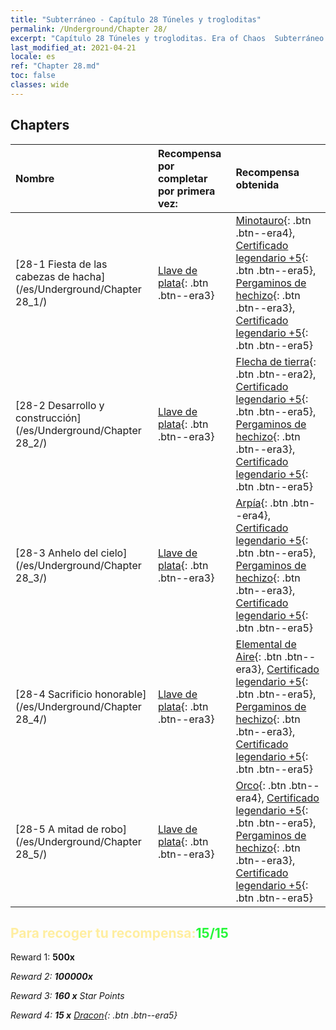 ```yaml
---
title: "Subterráneo - Capítulo 28 Túneles y trogloditas"
permalink: /Underground/Chapter 28/
excerpt: "Capítulo 28 Túneles y trogloditas. Era of Chaos  Subterráneo - Capítulo 28. Túneles y trogloditas"
last_modified_at: 2021-04-21
locale: es
ref: "Chapter 28.md"
toc: false
classes: wide
---
```


## Chapters

  | Nombre |  Recompensa por completar por primera vez: | Recompensa obtenida |
  |:------------|:------------|:------------| 
  | [28-1  Fiesta de las cabezas de hacha](/es/Underground/Chapter 28_1/) | [Llave de plata](/es/Items/con_693/){: .btn .btn--era3} | [Minotauro](/es/Items/unt_248/){: .btn .btn--era4}, [Certificado legendario +5](/es/Items/mat_102/){: .btn .btn--era5}, [Pergaminos de hechizo](/es/Items/con_694/){: .btn .btn--era3}, [Certificado legendario +5](/es/Items/mat_102/){: .btn .btn--era5} |
  | [28-2  Desarrollo y construcción](/es/Underground/Chapter 28_2/) | [Llave de plata](/es/Items/con_693/){: .btn .btn--era3} | [Flecha de tierra](/es/Items/her_464/){: .btn .btn--era2}, [Certificado legendario +5](/es/Items/mat_102/){: .btn .btn--era5}, [Pergaminos de hechizo](/es/Items/con_694/){: .btn .btn--era3}, [Certificado legendario +5](/es/Items/mat_102/){: .btn .btn--era5} |
  | [28-3  Anhelo del cielo](/es/Underground/Chapter 28_3/) | [Llave de plata](/es/Items/con_693/){: .btn .btn--era3} | [Arpía](/es/Items/unt_245/){: .btn .btn--era4}, [Certificado legendario +5](/es/Items/mat_102/){: .btn .btn--era5}, [Pergaminos de hechizo](/es/Items/con_694/){: .btn .btn--era3}, [Certificado legendario +5](/es/Items/mat_102/){: .btn .btn--era5} |
  | [28-4  Sacrificio honorable](/es/Underground/Chapter 28_4/) | [Llave de plata](/es/Items/con_693/){: .btn .btn--era3} | [Elemental de Aire](/es/Items/her_448/){: .btn .btn--era3}, [Certificado legendario +5](/es/Items/mat_102/){: .btn .btn--era5}, [Pergaminos de hechizo](/es/Items/con_694/){: .btn .btn--era3}, [Certificado legendario +5](/es/Items/mat_102/){: .btn .btn--era5} |
  | [28-5  A mitad de robo](/es/Underground/Chapter 28_5/) | [Llave de plata](/es/Items/con_693/){: .btn .btn--era3} | [Orco](/es/Items/unt_219/){: .btn .btn--era4}, [Certificado legendario +5](/es/Items/mat_102/){: .btn .btn--era5}, [Pergaminos de hechizo](/es/Items/con_694/){: .btn .btn--era3}, [Certificado legendario +5](/es/Items/mat_102/){: .btn .btn--era5} |


## <span style="color: #ffeea0">Para recoger tu recompensa:</span><span style="color: #27f73a">15/15</span>

 Reward 1:  **500x** <i class="fas fa-gem"/>

 Reward 2:  **100000x** <i class="fas fa-coins"/>

 Reward 3: **160 x** Star Points

 Reward 4: **15 x** [Dracon](/es/Items/her_387/){: .btn .btn--era5}

